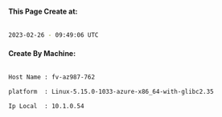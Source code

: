 
   
#### This Page Create at:

```bash

2023-02-26 - 09:49:06 UTC

```

#### Create By Machine:

```bash

Host Name : fv-az987-762

platform  : Linux-5.15.0-1033-azure-x86_64-with-glibc2.35

Ip Local  : 10.1.0.54

```


